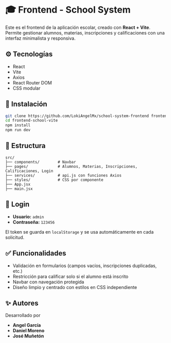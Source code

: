 # 🎓 Frontend - School System

Este es el frontend de la aplicación escolar, creado con **React + Vite**. Permite gestionar alumnos, materias, inscripciones y calificaciones con una interfaz minimalista y responsiva.

## ⚙️ Tecnologías

- React
- Vite
- Axios
- React Router DOM
- CSS modular

## 🚀 Instalación

```bash
git clone https://github.com/LokiAngelMx/school-system-frontend frontend-school-vite
cd frontend-school-vite
npm install
npm run dev
```

## 📁 Estructura

```
src/
├── components/        # Navbar
├── pages/             # Alumnos, Materias, Inscripciones, Calificaciones, Login
├── services/          # api.js con funciones Axios
├── styles/            # CSS por componente
├── App.jsx
├── main.jsx
```

## 🔐 Login

- **Usuario:** `admin`
- **Contraseña:** `123456`

El token se guarda en `localStorage` y se usa automáticamente en cada solicitud.

## ✅ Funcionalidades

- Validación en formularios (campos vacíos, inscripciones duplicadas, etc.)
- Restricción para calificar solo si el alumno está inscrito
- Navbar con navegación protegida
- Diseño limpio y centrado con estilos en CSS independiente

## ✨ Autores

Desarrollado por
- **Angel García**
- **Daniel Moreno**
- **José Muñetón**